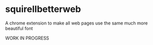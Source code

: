 # squirellbetterweb
A chrome extension to make all web pages use the same much more beautiful font

WORK IN PROGRESS
